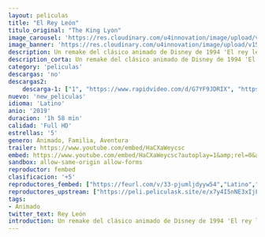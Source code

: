 ```yaml
---
layout: peliculas
title: "El Rey León"
titulo_original: "The King Lyon"
image_carousel: 'https://res.cloudinary.com/u4innovation/image/upload/v1563515824/leon-poster-min_ht0vlc.jpg'
image_banner: 'https://res.cloudinary.com/u4innovation/image/upload/v1563515825/leon-banner-min_mbib1p.jpg'
description: Un remake del clásico animado de Disney de 1994 'El rey león' que estará dirigido por Jon Favreu. Simba (Donald Glover) es el hijo del rey de los leones, Mufasa, y heredero de todo el reino. Pero cuando su padre es brutalmente asesinado por su tío Scar, decidirá huir, dejando vía libre para que su tío tome el puesto de su padre como líder de la manada. En su camino, Simba se encuentra con el suricato Timón y el jabalí Pumba, que le enseñarán a vivir la vida sin preocupaciones. Pero el joven león se verá obligado a decidir entre su vida libre de problemas o su destino como rey.
description_corta: Un remake del clásico animado de Disney de 1994 'El rey león' que estará dirigido por Jon Favreu. Simba (Donald Glover) es el hijo del rey de los leones, Mufasa, y heredero de todo el reino. Pero cuando su padre es brutalmente asesinado por...
category: 'peliculas'
descargas: 'no'
descargas2:
    descarga-1: ["1", "https://www.rapidvideo.com/d/G7YF9JDRIX", "https://www.google.com/s2/favicons?domain=openload.co","OpenLoad","https://res.cloudinary.com/imbriitneysam/image/upload/v1541473684/mexico.png", "Latino", "TS-Screener"]
nuevo: 'new_peliculas'
idioma: 'Latino'
anio: '2019'
duracion: '1h 58 min'
calidad: 'Full HD'
estrellas: '5'
genero: Animado, Familia, Aventura
trailer: https://www.youtube.com/embed/HaCXaWeycsc
embed: https://www.youtube.com/embed/HaCXaWeycsc?autoplay=1&amp;rel=0&amp;hd=1&border=0&wmode=opaque&enablejsapi=1&modestbranding=1&controls=1&showinfo=0
sandbox: allow-same-origin allow-forms
reproductor: fembed
clasificacion: '+5'
reproductores_fembed: ["https://feurl.com/v/33-pjumljdyyw54","Latino","https://api.cuevana3.io/stream/index.php?file=ek5lbm9xYWNrS0xYMTZLa2xNbkdvY3ZTb3BtZng4TGp6ZFpobGFMUGtOalJ5S1dUbjhhTzJOTFhuS2FzajVPcG1acGthV0hEMGVQWDA2S21ZY1hRNEpQWHAyaGtrcGFqblp1U2ZuUzJ3THVva2FDaVo0WFgxTkRNbDZGM3g5VFh5WjFrWjJ1Vmw2V2FsR3Br","Latino","https://myurlshort.live/v/ej1w8s-1qz8z6eq","Latino","https://feurl.com/v/pkekqcm4x8npe58","Latino"]
reproductores_upstream: ["https://peli.peliculask.site/e/x7y4I5nNE3xIjF6/","Latino","https://peli.peliculask.site/e/kvo6yQygjX7By5I/","Latino"]
tags:
- Animado
twitter_text: Rey León
introduction: Un remake del clásico animado de Disney de 1994 'El rey león' que estará dirigido por Jon Favreu. Simba (Donald Glover) es el hijo del rey de los leones, Mufasa, y heredero de todo el reino. Pero cuando su padre es brutalmente asesinado por...
---
```












